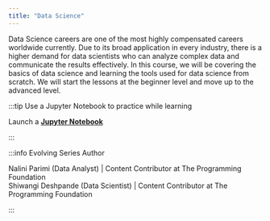 ```yaml
---
title: "Data Science"
---
```


Data Science careers are one of the most highly compensated careers worldwide currently. Due to its broad application in every industry, there is a higher demand for data scientists who can analyze complex data and communicate the results effectively. In this course, we will be covering the basics of data science and learning the tools used for data science from scratch. We will start the lessons at the beginner level and move up to the advanced level.

:::tip Use a Jupyter Notebook to practice while learning

Launch a [**Jupyter Notebook**](https://notebook.theprogrammingfoundation.org/)

:::

:::info Evolving Series Author

Nalini Parimi (Data Analyst) | Content Contributor at The Programming Foundation  
Shiwangi Deshpande (Data Scientist) | Content Contributor at The Programming Foundation

:::
